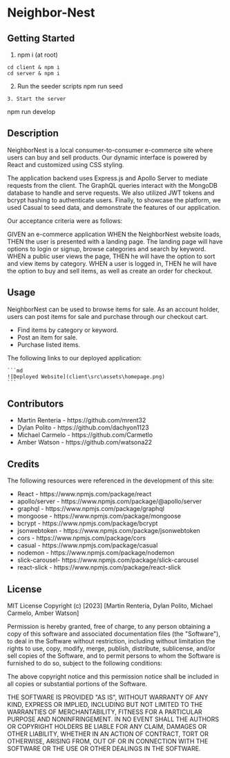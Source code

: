 # Neighbor-Nest
## Getting Started
1. npm i (at root)
```
cd client & npm i
cd server & npm i

```
2. Run the seeder scripts
npm run seed
```
3. Start the server
```
npm run develop

## Description

NeighborNest is a local consumer-to-consumer e-commerce site where users can buy and sell products. Our dynamic interface is powered by React and customized using CSS styling. 

The application backend uses Express.js and Apollo Server to mediate requests from the client. The GraphQL queries interact with the MongoDB database to handle and serve requests. We also utilized JWT tokens and bcrypt hashing to authenticate users.  Finally, to showcase the platform, we used Casual to seed data, and demonstrate the features of our application. 

Our acceptance criteria were as follows: 

GIVEN an e-commerce application
WHEN the NeighborNest website loads,
THEN the user is presented with a landing page. The landing page will have options to login or signup, browse categories and search by keyword.
WHEN a public user views the page,
THEN he will have the option to sort and view items by category.
WHEN a user is logged in,
THEN he will have the option to buy and sell items, as well as create an order for checkout.

## Usage

NeighborNest can be used to browse items for sale. As an account holder, users can post items for sale and purchase through our checkout cart.

<ul>
<li>Find items by category or keyword.</li>
<li>Post an item for sale.</li> 
<li>Purchase listed items.</li>
</ul>

The following links to our deployed application:


    ```md
    ![Deployed Website](client\src\assets\homepage.png)
    ```

## Contributors

<ul>
<li>Martin Renteria - https://github.com/mrent32</li>
<li>Dylan Polito - https://github.com/dachyon1123</li>
<li>Michael Carmelo - https://github.com/Carmetlo</li>
<li>Amber Watson - https://github.com/watsona22</li>
</ul>

## Credits

The following resources were referenced in the development of this site:

<ul>
<li>React - https://www.npmjs.com/package/react</li>
<li>apollo/server - https://www.npmjs.com/package/@apollo/server</li>
<li>graphql - https://www.npmjs.com/package/graphql</li>
<li>mongoose - https://www.npmjs.com/package/mongoose</li>
<li>bcrypt - https://www.npmjs.com/package/bcrypt</li>
<li>jsonwebtoken - https://www.npmjs.com/package/jsonwebtoken</li>
<li>cors - https://www.npmjs.com/package/cors</li>
<li>casual - https://www.npmjs.com/package/casual</li>
<li>nodemon - https://www.npmjs.com/package/nodemon</li>
<li>slick-carousel- https://www.npmjs.com/package/slick-carousel</li>
<li>react-slick - https://www.npmjs.com/package/react-slick</li>
</ul>

## License

MIT License
Copyright (c) [2023] [Martin Renteria, Dylan Polito, Michael Carmelo, Amber Watson]

Permission is hereby granted, free of charge, to any person obtaining a copy of this software and associated documentation files (the "Software"), to deal in the Software without restriction, including without limitation the rights to use, copy, modify, merge, publish, distribute, sublicense, and/or sell copies of the Software, and to permit persons to whom the Software is furnished to do so, subject to the following conditions:

The above copyright notice and this permission notice shall be included in all copies or substantial portions of the Software.

THE SOFTWARE IS PROVIDED "AS IS", WITHOUT WARRANTY OF ANY KIND, EXPRESS OR IMPLIED, INCLUDING BUT NOT LIMITED TO THE WARRANTIES OF MERCHANTABILITY, FITNESS FOR A PARTICULAR PURPOSE AND NONINFRINGEMENT. IN NO EVENT SHALL THE AUTHORS OR COPYRIGHT HOLDERS BE LIABLE FOR ANY CLAIM, DAMAGES OR OTHER LIABILITY, WHETHER IN AN ACTION OF CONTRACT, TORT OR OTHERWISE, ARISING FROM, OUT OF OR IN CONNECTION WITH THE SOFTWARE OR THE USE OR OTHER DEALINGS IN THE SOFTWARE.

